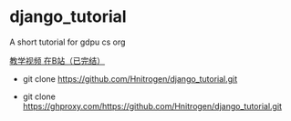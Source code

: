 # django_tutorial
A short tutorial for gdpu cs org 

[教学视频 在B站（已完结）](https://www.bilibili.com/video/BV1XL41127FZ/?spm_id_from=333.999.0.0)

- git clone https://github.com/Hnitrogen/django_tutorial.git

- git clone https://ghproxy.com/https://github.com/Hnitrogen/django_tutorial.git

